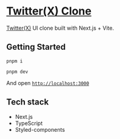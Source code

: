 # [Twitter(X) Clone]()

[Twitter(X)](https://twitter.com/) UI clone built with Next.js + Vite.

## Getting Started

```
pnpm i

pnpm dev
```

And open [`http://localhost:3000`](http://localhost:3000)

## Tech stack

- Next.js
- TypeScript
- Styled-components
